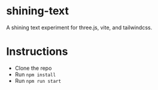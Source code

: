 # shining-text
A shining text experiment for three.js, vite, and tailwindcss.

# Instructions
- Clone the repo
- Run `npm install`
- Run `npm run start`
